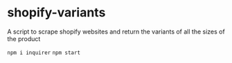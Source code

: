 # shopify-variants
A script to scrape shopify websites and return the variants of all the sizes of the product

`npm i inquirer`
`npm start`